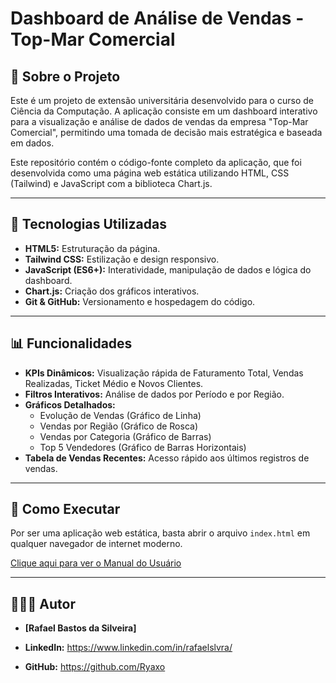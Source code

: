 # Dashboard de Análise de Vendas - Top-Mar Comercial

## 📖 Sobre o Projeto

Este é um projeto de extensão universitária desenvolvido para o curso de Ciência da Computação. A aplicação consiste em um dashboard interativo para a visualização e análise de dados de vendas da empresa "Top-Mar Comercial", permitindo uma tomada de decisão mais estratégica e baseada em dados.

Este repositório contém o código-fonte completo da aplicação, que foi desenvolvida como uma página web estática utilizando HTML, CSS (Tailwind) e JavaScript com a biblioteca Chart.js.

---

## 🚀 Tecnologias Utilizadas

* **HTML5:** Estruturação da página.
* **Tailwind CSS:** Estilização e design responsivo.
* **JavaScript (ES6+):** Interatividade, manipulação de dados e lógica do dashboard.
* **Chart.js:** Criação dos gráficos interativos.
* **Git & GitHub:** Versionamento e hospedagem do código.

---

## 📊 Funcionalidades

* **KPIs Dinâmicos:** Visualização rápida de Faturamento Total, Vendas Realizadas, Ticket Médio e Novos Clientes.
* **Filtros Interativos:** Análise de dados por Período e por Região.
* **Gráficos Detalhados:**
    * Evolução de Vendas (Gráfico de Linha)
    * Vendas por Região (Gráfico de Rosca)
    * Vendas por Categoria (Gráfico de Barras)
    * Top 5 Vendedores (Gráfico de Barras Horizontais)
* **Tabela de Vendas Recentes:** Acesso rápido aos últimos registros de vendas.

---

## 🔧 Como Executar

Por ser uma aplicação web estática, basta abrir o arquivo `index.html` em qualquer navegador de internet moderno.

[Clique aqui para ver o Manual do Usuário](./docs/manual_do_usuario.pdf)

---

## 👨🏻‍💻 Autor

* **[Rafael Bastos da Silveira]**
* **LinkedIn:** https://www.linkedin.com/in/rafaelslvra/

* **GitHub:** https://github.com/Ryaxo

